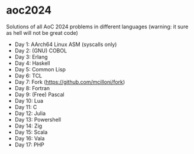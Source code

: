 # aoc2024
Solutions of all AoC 2024 problems in different languages (warning: it sure as hell will not be great code)

- Day 1:  AArch64 Linux ASM (syscalls only)
- Day 2:  (GNU) COBOL
- Day 3:  Erlang
- Day 4:  Haskell
- Day 5:  Common Lisp
- Day 6:  TCL
- Day 7:  Fork (https://github.com/mcilloni/fork)
- Day 8:  Fortran
- Day 9:  (Free) Pascal
- Day 10: Lua
- Day 11: C
- Day 12: Julia
- Day 13: Powershell
- Day 14: Zig
- Day 15: Scala
- Day 16: Vala
- Day 17: PHP

